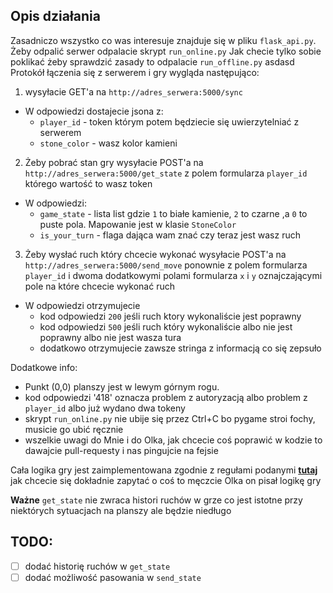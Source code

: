 ## Opis działania
Zasadniczo wszystko co was interesuje znajduje się w pliku `flask_api.py`. Żeby odpalić serwer odpalacie skrypt `run_online.py`
Jak checie tylko sobie poklikać żeby sprawdzić zasady to odpalacie `run_offline.py`
asdasd
Protokół łączenia się z serwerem i gry wygląda następująco:
1. wysyłacie GET'a na `http://adres_serwera:5000/sync`
  * W odpowiedzi dostajecie jsona z:
    * `player_id` - token którym potem będziecie się uwierzytelniać z serwerem
    * `stone_color` - wasz kolor kamieni
2. Żeby pobrać stan gry wysyłacie POST'a na `http://adres_serwera:5000/get_state` z polem formularza `player_id` którego wartość to wasz token
  * W odpowiedzi:
    * `game_state` - lista list gdzie `1` to białe kamienie, `2` to czarne ,a `0` to puste pola. Mapowanie jest w klasie `StoneColor`
    * `is_your_turn` - flaga dająca wam znać czy teraz jest wasz ruch
3. Żeby wysłać ruch który chcecie wykonać wysyłacie POST'a na `http://adres_serwera:5000/send_move` ponownie z polem formularza `player_id` i dwoma dodatkowymi polami formularza `x` i `y` oznajczającymi pole na które chcecie wykonać ruch
  * W odpowiedzi otrzymujecie
    * kod odpowiedzi `200` jeśli ruch ktory wykonaliście jest poprawny
    * kod odpowiedzi `500` jeśli ruch który wykonaliście albo nie jest poprawny albo nie jest wasza tura
    * dodatkowo otrzymujecie zawsze stringa z informacją co się zepsuło

Dodatkowe info:
  * Punkt (0,0) planszy jest w lewym górnym rogu.
  * kod odpowiedzi '418' oznacza problem z autoryzacją albo problem z `player_id` albo już wydano dwa tokeny
  * skrypt `run_online.py` nie ubije się przez Ctrl+C bo pygame stroi fochy, musicie go ubić ręcznie
  * wszelkie uwagi do Mnie i do Olka, jak chcecie coś poprawić w kodzie to dawajcie pull-requesty i nas pingujcie na fejsie

Cała logika gry jest zaimplementowana zgodnie z regułami podanymi [**tutaj**](http://jpolitz.github.io/notes/2012/12/25/go-termination.html) jak chcecie się dokładnie zapytać o coś to męczcie Olka on pisał logikę gry
  
**Ważne** `get_state` nie zwraca histori ruchów w grze co jest istotne przy niektórych sytuacjach na planszy ale będzie niedługo

## **TODO:**
- [ ] dodać historię ruchów w `get_state`
- [ ] dodać możliwość pasowania w `send_state`
